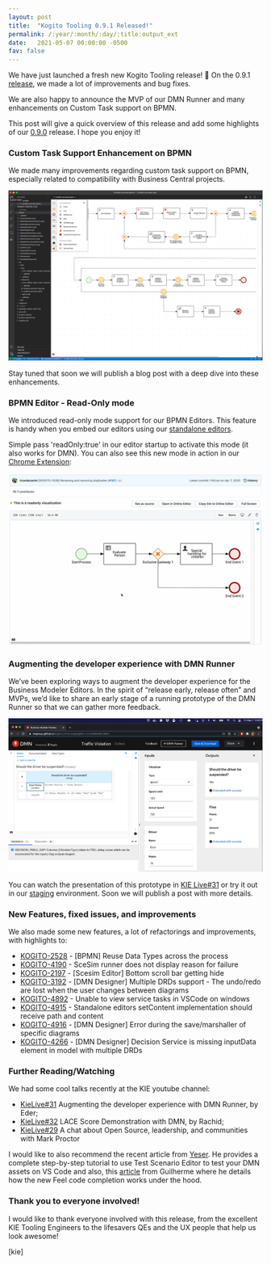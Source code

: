 ```yaml
---
layout: post
title:  "Kogito Tooling 0.9.1 Released!"
permalink: /:year/:month/:day/:title:output_ext
date:   2021-05-07 00:00:00 -0500
fav: false
---
```


We have just launched a fresh new Kogito Tooling release! 🎉 On the 0.9.1 [release](https://github.com/kiegroup/kogito-tooling/releases/tag/0.9.1), we made a lot of improvements and bug fixes.

We are also happy to announce the MVP of our DMN Runner and many enhancements on Custom Task support on BPMN.

This post will give a quick overview of this release and add some highlights of our [0.9.0](https://github.com/kiegroup/kogito-tooling/releases/tag/0.9.0) release. I hope you enjoy it!

### Custom Task Support Enhancement on BPMN

We made many improvements regarding custom task support on BPMN, especially related to compatibility with Business Central projects. 

[![Custom tasks](/assets/2021/091-3.png "Custom tasks")](/assets/2021/091-3.png)

Stay tuned that soon we will publish a blog post with a deep dive into these enhancements.

### BPMN Editor - Read-Only mode

We introduced read-only mode support for our BPMN Editors. This feature is handy when you embed our editors using our [standalone editors](https://www.npmjs.com/package/@kogito-tooling/kie-editors-standalone).

 Simple pass 'readOnly:true' in our editor startup to activate this mode (it also works for DMN). You can also see this new mode in action in our [Chrome Extension](https://chrome.google.com/webstore/detail/bpmn-dmn-test-scenario-ed/mgkfehibfkdpjkfjbikpchpcfimepckf):

[![Read Only](/assets/2021/41.gif "Read Only")](/assets/2021/41.gif)

### Augmenting the developer experience with DMN Runner

We’ve been exploring ways to augment the developer experience for the Business Modeler Editors. In the spirit of “release early, release often” and MVPs, we’d like to share an early stage of a running prototype of the DMN Runner so that we can gather more feedback. 

[![DMN Runner](/assets/2021/091-2.png "DMN runner")](/assets/2021/091-2.png)

You can watch the presentation of this prototype in [KIE Live#31](https://www.youtube.com/watch?v=WMnGDgVUwHQ&ab_channel=KIE) or try it out in our [staging](https://kiegroup.github.io/kogito-online-staging/dmn-runner) environment. Soon we will publish a post with more details.

### New Features, fixed issues, and improvements

We also made some new features, a  lot of refactorings and improvements, with highlights to:

* [KOGITO-2528](https://issues.redhat.com/browse/KOGITO-2528) - [BPMN] Reuse Data Types across the process
* [KOGITO-4190](https://issues.redhat.com/browse/KOGITO-4190) - SceSim runner does not display reason for failure 
* [KOGITO-2197](https://issues.redhat.com/browse/KOGITO-2197)  - [Scesim Editor] Bottom scroll bar getting hide
* [KOGITO-3192](https://issues.redhat.com/browse/KOGITO-3192)  - [DMN Designer] Multiple DRDs support - The undo/redo are lost when the user changes between diagrams
* [KOGITO-4892](https://issues.redhat.com/browse/KOGITO-4892)  - Unable to view service tasks in VSCode on windows
* [KOGITO-4915](https://issues.redhat.com/browse/KOGITO-4915)  - Standalone editors setContent implementation should receive path and content
* [KOGITO-4916](https://issues.redhat.com/browse/KOGITO-4916)  - [DMN Designer] Error during the save/marshaller of specific diagrams
* [KOGITO-4266](https://issues.redhat.com/browse/KOGITO-4266) - [DMN Designer] Decision Service is missing inputData element in model with multiple DRDs

### Further Reading/Watching

We had some cool talks recently at the KIE youtube channel:

* [KieLive#31](https://www.youtube.com/watch?v=WMnGDgVUwHQ&ab_channel=KIE)   Augmenting the developer experience with DMN Runner, by Eder;
* [KieLive#32](https://www.youtube.com/watch?v=zFcc5S1DB9w&t=487s&ab_channel=KIE) LACE Score Demonstration with DMN, by Rachid;
* [KieLive#29](https://www.youtube.com/watch?v=E9fmZWjllUs&ab_channel=KIE) A chat about Open Source, leadership, and communities with Mark Proctor

I would like to also recommend the recent article from [Yeser](https://blog.kie.org/2021/04/how-to-use-test-scenario-editor-to-test-your-dmn-asset-in-vscode.html). He provides a complete step-by-step tutorial to use Test Scenario Editor to test your DMN assets on VS Code and also, this [article](https://blog.kie.org/2021/03/how-the-new-feel-code-completion-works-under-the-hoods.html) from Guilherme where he details how the new Feel code completion works under the hood.


### Thank you to everyone involved!

I would like to thank everyone involved with this release, from the excellent KIE Tooling Engineers to the lifesavers QEs and the UX people that help us look awesome!


[kie]